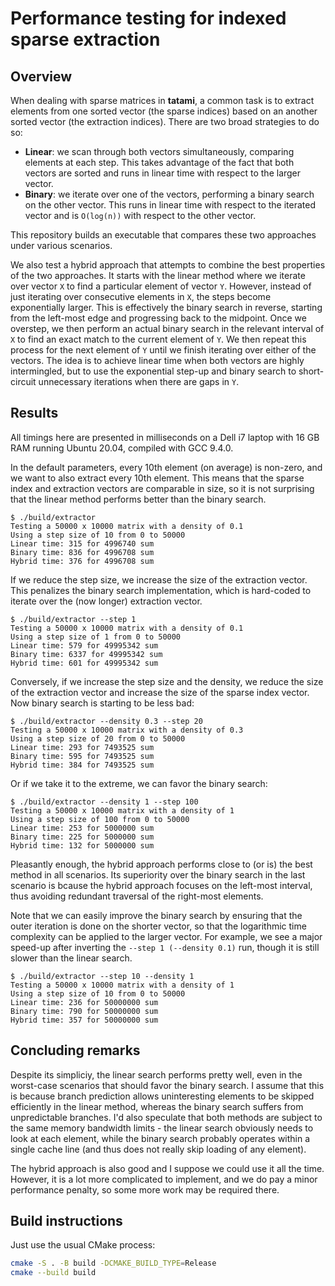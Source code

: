 # Performance testing for indexed sparse extraction

## Overview

When dealing with sparse matrices in **tatami**,
a common task is to extract elements from one sorted vector (the sparse indices) based on an another sorted vector (the extraction indices).
There are two broad strategies to do so:

- **Linear**: we scan through both vectors simultaneously, comparing elements at each step.
  This takes advantage of the fact that both vectors are sorted and runs in linear time with respect to the larger vector.
- **Binary**: we iterate over one of the vectors, performing a binary search on the other vector.
  This runs in linear time with respect to the iterated vector and is `O(log(n))` with respect to the other vector.

This repository builds an executable that compares these two approaches under various scenarios.

We also test a hybrid approach that attempts to combine the best properties of the two approaches.
It starts with the linear method where we iterate over vector `X` to find a particular element of vector `Y`.
However, instead of just iterating over consecutive elements in `X`, the steps become exponentially larger.
This is effectively the binary search in reverse, starting from the left-most edge and progressing back to the midpoint.
Once we overstep, we then perform an actual binary search in the relevant interval of `X` to find an exact match to the current element of `Y`.
We then repeat this process for the next element of `Y` until we finish iterating over either of the vectors.
The idea is to achieve linear time when both vectors are highly intermingled,
but to use the exponential step-up and binary search to short-circuit unnecessary iterations when there are gaps in `Y`.

## Results

All timings here are presented in milliseconds on a Dell i7 laptop with 16 GB RAM running Ubuntu 20.04, compiled with GCC 9.4.0.

In the default parameters, every 10th element (on average) is non-zero, and we want to also extract every 10th element.
This means that the sparse index and extraction vectors are comparable in size, so it is not surprising that the linear method performs better than the binary search.

```console
$ ./build/extractor
Testing a 50000 x 10000 matrix with a density of 0.1
Using a step size of 10 from 0 to 50000
Linear time: 315 for 4996740 sum
Binary time: 836 for 4996708 sum
Hybrid time: 376 for 4996708 sum
```

If we reduce the step size, we increase the size of the extraction vector.
This penalizes the binary search implementation, which is hard-coded to iterate over the (now longer) extraction vector.

```console
$ ./build/extractor --step 1
Testing a 50000 x 10000 matrix with a density of 0.1
Using a step size of 1 from 0 to 50000
Linear time: 579 for 49995342 sum
Binary time: 6337 for 49995342 sum
Hybrid time: 601 for 49995342 sum
```

Conversely, if we increase the step size and the density, we reduce the size of the extraction vector and increase the size of the sparse index vector.
Now binary search is starting to be less bad:

```console
$ ./build/extractor --density 0.3 --step 20
Testing a 50000 x 10000 matrix with a density of 0.3
Using a step size of 20 from 0 to 50000
Linear time: 293 for 7493525 sum
Binary time: 595 for 7493525 sum
Hybrid time: 384 for 7493525 sum
```

Or if we take it to the extreme, we can favor the binary search:

```console
$ ./build/extractor --density 1 --step 100
Testing a 50000 x 10000 matrix with a density of 1
Using a step size of 100 from 0 to 50000
Linear time: 253 for 5000000 sum
Binary time: 225 for 5000000 sum
Hybrid time: 132 for 5000000 sum
```

Pleasantly enough, the hybrid approach performs close to (or is) the best method in all scenarios.
Its superiority over the binary search in the last scenario is bcause the hybrid approach focuses on the left-most interval,
thus avoiding redundant traversal of the right-most elements.

Note that we can easily improve the binary search by ensuring that the outer iteration is done on the shorter vector,
so that the logarithmic time complexity can be applied to the larger vector.
For example, we see a major speed-up after inverting the `--step 1 (--density 0.1)` run, though it is still slower than the linear search.

```console
$ ./build/extractor --step 10 --density 1
Testing a 50000 x 10000 matrix with a density of 1
Using a step size of 10 from 0 to 50000
Linear time: 236 for 50000000 sum
Binary time: 790 for 50000000 sum
Hybrid time: 357 for 50000000 sum
```

## Concluding remarks

Despite its simpliciy, the linear search performs pretty well, even in the worst-case scenarios that should favor the binary search.
I assume that this is because branch prediction allows uninteresting elements to be skipped efficiently in the linear method,
whereas the binary search suffers from unpredictable branches.
I'd also speculate that both methods are subject to the same memory bandwidth limits - 
the linear search obviously needs to look at each element,
while the binary search probably operates within a single cache line (and thus does not really skip loading of any element).

The hybrid approach is also good and I suppose we could use it all the time.
However, it is a lot more complicated to implement, and we do pay a minor performance penalty, so some more work may be required there.

## Build instructions

Just use the usual CMake process:

```sh
cmake -S . -B build -DCMAKE_BUILD_TYPE=Release
cmake --build build
```

